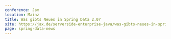 ```yaml
---
conference: Jax
location: Mainz
title: Was gibts Neues in Spring Data 2.0?
site: https://jax.de/serverside-enterprise-java/was-gibts-neues-in-spring-data-2-0/
page: spring-data-news
---
```

